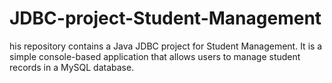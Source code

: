 # JDBC-project-Student-Management
his repository contains a Java JDBC project for Student Management. It is a simple console-based application that allows users to manage student records in a MySQL database.
